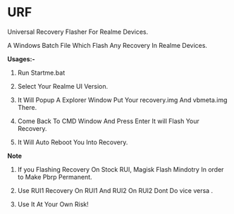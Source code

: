 # URF
Universal Recovery Flasher For Realme Devices.

A Windows Batch File Which Flash Any Recovery In Realme Devices. 

**Usages:-**

1. Run Startme.bat 

2. Select Your Realme UI Version.

3. It Will Popup A Explorer Window Put Your recovery.img And vbmeta.img There.

4. Come Back To CMD Window And Press Enter It will Flash Your Recovery.

5. It Will Auto Reboot You Into Recovery.

**Note**

1. If you Flashing Recovery On Stock RUI, Magisk Flash Mindotry In order to Make Pbrp Permanent.

2. Use RUI1 Recovery On RUI1 And RUI2 On RUI2 Dont Do vice versa .

3. Use It At Your Own Risk!